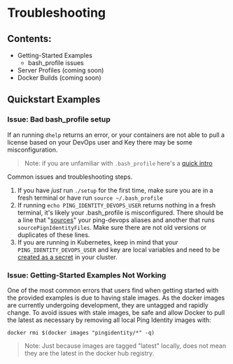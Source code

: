 # Troubleshooting

## Contents:

* Getting-Started Examples
  * bash_profile issues
* Server Profiles \(coming soon\)
* Docker Builds \(coming soon\)

## Quickstart Examples

### Issue: Bad bash_profile setup

If an running `dhelp` returns an error, or your containers are not able to pull a license based on your DevOps user and Key there may be some misconfiguration. 

> Note: if you are unfamiliar with `.bash_profile` here's a [quick intro](https://friendly-101.readthedocs.io/en/latest/bashprofile.html)

Common issues and troubleshooting steps. 
1. If you have _just_ run `./setup` for the first time, make sure you are in a fresh terminal or have run `source ~/.bash_profile`
2. If running `echo PING_IDENTITY_DEVOPS_USER` returns nothing in a fresh terminal, it's likely your .bash_profile is misconfigured. There should be a line that "[sources](https://friendly-101.readthedocs.io/en/latest/bashprofile.html#sourcing-your-bash-profile)" your ping-devops aliases and another that runs `sourcePignIdentityFiles`. Make sure there are not old versions or duplicates of these lines.
3. If you are running in Kubernetes, keep in mind that your `PING_IDENTITY_DEVOPS_USER` and key are local variables and need to be [created as a secret](../../20-kubernetes/README.md#licenses) in your cluster.  

### Issue: Getting-Started Examples Not Working

One of the most common errors that users find when getting started with the provided examples is due to having stale images. As the docker images are currently undergoing development, they are untagged and rapidly change. To avoid issues with stale images, be safe and allow Docker to pull the latest as necessary by removing all local Ping Identity images with:

```text
docker rmi $(docker images "pingidentity/*" -q)
```

> Note: Just because images are tagged "latest" locally, does not mean they are the latest in the docker hub registry.

